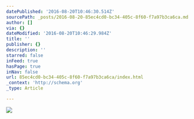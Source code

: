 ```yaml
---
datePublished: '2016-08-20T10:46:30.514Z'
sourcePath: _posts/2016-08-20-85ec4cd0-bc34-405c-8f60-f7a97b3ca6ca.md
author: []
via: {}
dateModified: '2016-08-20T10:46:29.984Z'
title: ''
publisher: {}
description: ''
starred: false
inFeed: true
hasPage: true
inNav: false
url: 85ec4cd0-bc34-405c-8f60-f7a97b3ca6ca/index.html
_context: 'http://schema.org'
_type: Article

---
```

![](https://the-grid-user-content.s3-us-west-2.amazonaws.com/a0056bbf-ba7a-40cd-b6ee-f294e2443720.jpg)